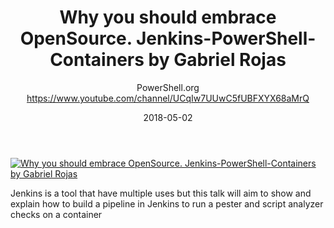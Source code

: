 ﻿---
title: Why you should embrace OpenSource. Jenkins-PowerShell-Containers  by Gabriel Rojas
date: 2018-05-02
tags: PowerShellOrg, Summit, USA, English, Conference, DevOps Global Summit 2018
author: PowerShell.org https://www.youtube.com/channel/UCqIw7UUwC5fUBFXYX68aMrQ
---

[![Why you should embrace OpenSource. Jenkins-PowerShell-Containers  by Gabriel Rojas](https://i1.ytimg.com/vi/hnXe1gxh3gU/hqdefault.jpg "Why you should embrace OpenSource. Jenkins-PowerShell-Containers  by Gabriel Rojas")](https://www.youtube.com/watch?v=hnXe1gxh3gU)

Jenkins is a tool that have multiple uses but this talk will aim to show and explain how to build a pipeline in Jenkins to run a pester and script analyzer checks on a container

